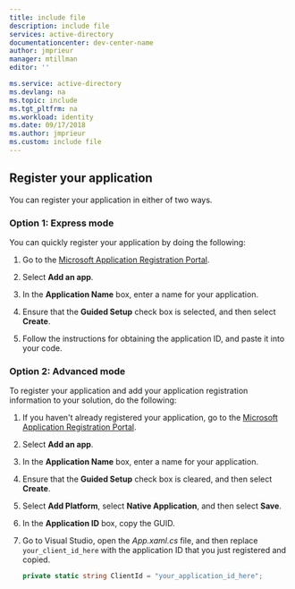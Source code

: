 ```yaml
---
title: include file
description: include file
services: active-directory
documentationcenter: dev-center-name
author: jmprieur
manager: mtillman
editor: ''

ms.service: active-directory
ms.devlang: na
ms.topic: include
ms.tgt_pltfrm: na
ms.workload: identity
ms.date: 09/17/2018
ms.author: jmprieur
ms.custom: include file
---
```


## Register your application
You can register your application in either of two ways.

### Option 1: Express mode
You can quickly register your application by doing the following:
1. Go to the [Microsoft Application Registration Portal](https://apps.dev.microsoft.com/portal/register-app?appType=mobileAndDesktopApp&appTech=windowsDesktop&step=configure).

2. Select **Add an app**.

3. In the **Application Name** box, enter a name for your application.

4. Ensure that the **Guided Setup** check box is selected, and then select **Create**.

5. Follow the instructions for obtaining the application ID, and paste it into your code.

### Option 2: Advanced mode
To register your application and add your application registration information to your solution, do the following:
1. If you haven't already registered your application, go to the [Microsoft Application Registration Portal](https://apps.dev.microsoft.com/portal/register-app).

2. Select **Add an app**.

3. In the **Application Name** box, enter a name for your application. 

4. Ensure that the **Guided Setup** check box is cleared, and then select **Create**.

5. Select **Add Platform**, select **Native Application**, and then select **Save**.

6. In the **Application ID** box, copy the GUID.

7. Go to Visual Studio, open the *App.xaml.cs* file, and then replace `your_client_id_here` with the application ID that you just registered and copied.

    ```csharp
    private static string ClientId = "your_application_id_here";
    ```
